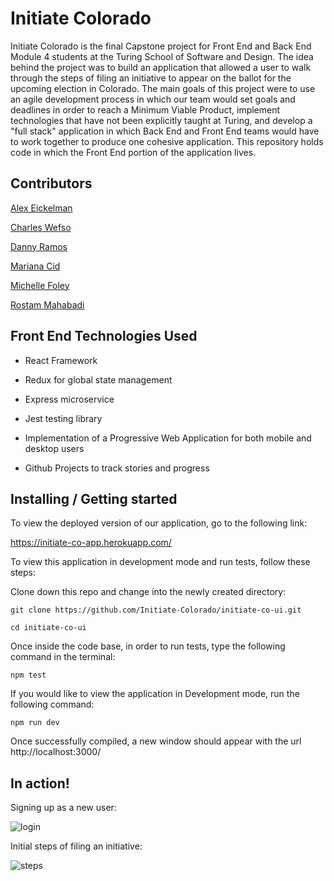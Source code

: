# Initiate Colorado

Initiate Colorado is the final Capstone project for Front End  and Back End Module 4 students at the Turing School of Software and Design. The idea behind the project was to build an application that allowed a user to walk through the steps of filing an initiative to appear on the ballot for the upcoming election in Colorado. The main goals of this project were to use an agile development process in which our team would set goals and deadlines in order to reach a Minimum Viable Product, implement technologies that have not been explicitly taught at Turing, and develop a "full stack" application in which Back End and Front End teams would have to work together to produce one cohesive application. This repository holds code in which the Front End portion of the application lives.  

## Contributors

[Alex Eickelman](https://github.com/Aeickelman40)

[Charles Wefso](https://github.com/cwefso)

[Danny Ramos](https://github.com/muydanny)

[Mariana Cid](https://github.com/Mariana-21)

[Michelle Foley](https://github.com/foleymichelle9)

[Rostam Mahabadi](https://github.com/Rostammahabadi)

## Front End Technologies Used

- React Framework

- Redux for global state management

- Express microservice

- Jest testing library

- Implementation of a Progressive Web Application for both mobile and desktop users

- Github Projects to track stories and progress


## Installing / Getting started

To view the deployed version of our application, go to the following link:

https://initiate-co-app.herokuapp.com/

To view this application in development mode and run tests, follow these steps:


Clone down this repo and change into the newly created directory:

```
git clone https://github.com/Initiate-Colorado/initiate-co-ui.git

cd initiate-co-ui
```
Once inside the code base, in order to run tests, type the following command in the terminal:

```
npm test
```

If you would like to view the application in Development mode, run the following command:

```
npm run dev
```

Once successfully compiled, a new window should appear with the url http://localhost:3000/


## In action!

Signing up as a new user:

![login](https://user-images.githubusercontent.com/57731927/93401380-4b68aa00-f83f-11ea-876c-f2707f12abcd.gif)

Initial steps of filing an initiative:

![steps](https://user-images.githubusercontent.com/57731927/93401754-2de81000-f840-11ea-8052-7c79a33d87be.gif)
